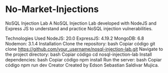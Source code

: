# No-Market-Injections

NoSQL Injection Lab
A NoSQL Injection Lab developed with NodeJS and Express JS to understand and practice NoSQL injection vulnerabilities.

Technologies Used
NodeJS: 20.0
ExpressJS: 4.19.2
MongoDB: 6.8
Nodemon: 3.1.4
Installation
Clone the repository:
bash
Copiar código
git clone https://github.com/your_username/nosql-injection-lab.git
Navigate to the project directory:
bash
Copiar código
cd nosql-injection-lab
Install dependencies:
bash
Copiar código
npm install
Run the server:
bash
Copiar código
npm run dev
Creator
Created by Edson Sebastian Saldivar Mujica.
